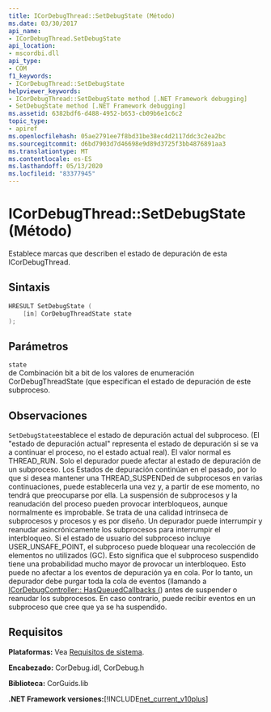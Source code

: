 ```yaml
---
title: ICorDebugThread::SetDebugState (Método)
ms.date: 03/30/2017
api_name:
- ICorDebugThread.SetDebugState
api_location:
- mscordbi.dll
api_type:
- COM
f1_keywords:
- ICorDebugThread::SetDebugState
helpviewer_keywords:
- ICorDebugThread::SetDebugState method [.NET Framework debugging]
- SetDebugState method [.NET Framework debugging]
ms.assetid: 6382bdf6-d488-4952-b653-cb09b6e1c6c2
topic_type:
- apiref
ms.openlocfilehash: 05ae2791ee7f8bd31be38ec4d2117ddc3c2ea2bc
ms.sourcegitcommit: d6bd7903d7d46698e9d89d3725f3bb4876891aa3
ms.translationtype: MT
ms.contentlocale: es-ES
ms.lasthandoff: 05/13/2020
ms.locfileid: "83377945"
---
```

# <a name="icordebugthreadsetdebugstate-method"></a>ICorDebugThread::SetDebugState (Método)
Establece marcas que describen el estado de depuración de esta ICorDebugThread.  
  
## <a name="syntax"></a>Sintaxis  
  
```cpp  
HRESULT SetDebugState (  
    [in] CorDebugThreadState state  
);  
```  
  
## <a name="parameters"></a>Parámetros  
 `state`  
 de Combinación bit a bit de los valores de enumeración CorDebugThreadState (que especifican el estado de depuración de este subproceso.  
  
## <a name="remarks"></a>Observaciones  
 `SetDebugState`establece el estado de depuración actual del subproceso. (El "estado de depuración actual" representa el estado de depuración si se va a continuar el proceso, no el estado actual real). El valor normal es THREAD_RUN. Solo el depurador puede afectar al estado de depuración de un subproceso. Los Estados de depuración continúan en el pasado, por lo que si desea mantener una THREAD_SUSPENDed de subprocesos en varias continuaciones, puede establecerla una vez y, a partir de ese momento, no tendrá que preocuparse por ella. La suspensión de subprocesos y la reanudación del proceso pueden provocar interbloqueos, aunque normalmente es improbable. Se trata de una calidad intrínseca de subprocesos y procesos y es por diseño. Un depurador puede interrumpir y reanudar asincrónicamente los subprocesos para interrumpir el interbloqueo. Si el estado de usuario del subproceso incluye USER_UNSAFE_POINT, el subproceso puede bloquear una recolección de elementos no utilizados (GC). Esto significa que el subproceso suspendido tiene una probabilidad mucho mayor de provocar un interbloqueo. Esto puede no afectar a los eventos de depuración ya en cola. Por lo tanto, un depurador debe purgar toda la cola de eventos (llamando a [ICorDebugController:: HasQueuedCallbacks (](icordebugcontroller-hasqueuedcallbacks-method.md)) antes de suspender o reanudar los subprocesos. En caso contrario, puede recibir eventos en un subproceso que cree que ya se ha suspendido.  
  
## <a name="requirements"></a>Requisitos  
 **Plataformas:** Vea [Requisitos de sistema](../../get-started/system-requirements.md).  
  
 **Encabezado:** CorDebug.idl, CorDebug.h  
  
 **Biblioteca:** CorGuids.lib  
  
 **.NET Framework versiones:**[!INCLUDE[net_current_v10plus](../../../../includes/net-current-v10plus-md.md)]
